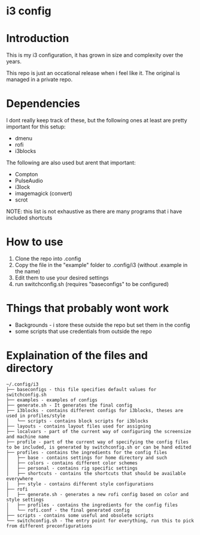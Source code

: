 i3 config
===

# Introduction

This is my i3 configuration, it has grown in size and complexity over the years.

This repo is just an occational release when i feel like it. The original is
managed in a private repo.

# Dependencies

I dont really keep track of these, but the following ones at least are pretty
important for this setup:

 - dmenu
 - rofi
 - i3blocks

The following are also used but arent that important:

 - Compton
 - PulseAudio
 - i3lock
 - imagemagick (convert)
 - scrot

NOTE: this list is not exhaustive as there are many programs that i have
included shortcuts

# How to use
1. Clone the repo into .config
2. Copy the file in the "example" folder to .config/i3 (without .example in the
   name)
3. Edit them to use your desired settings
4. run switchconfig.sh (requires "baseconfigs" to be configured)

# Things that probably wont work

 - Backgrounds - i store these outside the repo but set them in the config
 - some scripts that use credentials from outside the repo

# Explaination of the files and directory
```
~/.config/i3
├── baseconfigs - this file specifies default values for switchconfig.sh
├── examples - examples of configs
├── generate.sh - It generates the final config
├── i3blocks - contains different configs for i3blocks, theses are used in profiles/style
│   └── scripts - contains block scripts for i3blocks
├── layouts - contains layout files used for assigning
├── localvars - part of the current way of configuring the screensize and machine name
├── profile - part of the current way of specifying the config files to be included, is generated by switchconfig.sh or can be hand edited
├── profiles - contains the ingredients for the config files
│   ├── base - contains settings for home directory and such
│   ├── colors - contains different color schemes
│   ├── personal - contains rig specific settings
│   ├── shortcuts - contains the shortcuts that should be available everywhere
│   ├── style - contains different style configurations
├── rofi
│   ├── generate.sh - generates a new rofi config based on color and style settings
│   ├── profiles - contains the ingredients for the config files
│   └── rofi.conf - the final generated config
├── scripts - contains some useful and obsolete scripts
└── switchconfig.sh - The entry point for everything, run this to pick from different preconfigurations
```
